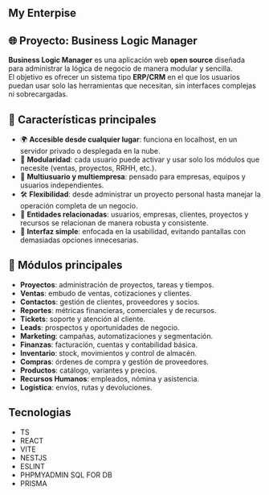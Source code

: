 ## My Enterpise

## 🌐 Proyecto: Business Logic Manager

**Business Logic Manager** es una aplicación web **open source** diseñada para administrar la lógica de negocio de manera modular y sencilla.  
El objetivo es ofrecer un sistema tipo **ERP/CRM** en el que los usuarios puedan usar solo las herramientas que necesitan, sin interfaces complejas ni sobrecargadas.

## 🚀 Características principales

- 🌍 **Accesible desde cualquier lugar**: funciona en localhost, en un servidor privado o desplegada en la nube.
- 🧩 **Modularidad**: cada usuario puede activar y usar solo los módulos que necesite (ventas, proyectos, RRHH, etc.).
- 👥 **Multiusuario y multiempresa**: pensado para empresas, equipos y usuarios independientes.
- 🛠️ **Flexibilidad**: desde administrar un proyecto personal hasta manejar la operación completa de un negocio.
- 🔗 **Entidades relacionadas**: usuarios, empresas, clientes, proyectos y recursos se relacionan de manera robusta y consistente.
- 🎯 **Interfaz simple**: enfocada en la usabilidad, evitando pantallas con demasiadas opciones innecesarias.

## 📂 Módulos principales

- **Proyectos**: administración de proyectos, tareas y tiempos.
- **Ventas**: embudo de ventas, cotizaciones y clientes.
- **Contactos**: gestión de clientes, proveedores y socios.
- **Reportes**: métricas financieras, comerciales y de recursos.
- **Tickets**: soporte y atención al cliente.
- **Leads**: prospectos y oportunidades de negocio.
- **Marketing**: campañas, automatizaciones y segmentación.
- **Finanzas**: facturación, cuentas y contabilidad básica.
- **Inventario**: stock, movimientos y control de almacén.
- **Compras**: órdenes de compra y gestión de proveedores.
- **Productos**: catálogo, variantes y precios.
- **Recursos Humanos**: empleados, nómina y asistencia.
- **Logística**: envíos, rutas y devoluciones.


## Tecnologias

- TS
- REACT
- VITE
- NESTJS
- ESLINT
- PHPMYADMIN SQL FOR DB
- PRISMA